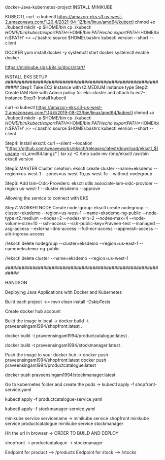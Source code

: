 docker-Java-kubernetes-project
INSTALL MINIKUBE

KUBECTL curl -o kubectl https://amazon-eks.s3.us-west-2.amazonaws.com/1.20.4/2021-04-12/bin/linux/amd64/kubectl chmod +x ./kubectl mkdir -p $HOME/bin cp ./kubectl $HOME/bin/kubectl export PATH=$HOME/bin:$PATH echo 'export PATH=$HOME/bin:$PATH' >> ~/.bashrc source $HOME/.bashrc kubectl version --short --client

DOCKER yum install docker -y systemctl start docker systemctl enable docker

https://minikube.sigs.k8s.io/docs/start/

INSTALL EKS SETUP ############################################################# Step1: Take EC2 Instance with t2.MEDIUM instance type Step2: Create IAM Role with Admin policy for eks-cluster and attach to ec2-instance Step3: Install kubectl

curl -o kubectl https://amazon-eks.s3-us-west-2.amazonaws.com/1.14.6/2019-08-22/bin/linux/amd64/kubectl chmod +x ./kubectl mkdir -p $HOME/bin cp ./kubectl $HOME/bin/kubectl export PATH=$HOME/bin:$PATH echo 'export PATH=$HOME/bin:$PATH' >> ~/.bashrc source $HOME/.bashrc kubectl version --short --client

Step4: Install eksctl: curl --silent --location "https://github.com/weaveworks/eksctl/releases/latest/download/eksctl_$(uname -s)_amd64.tar.gz" | tar xz -C /tmp sudo mv /tmp/eksctl /usr/bin eksctl version

Step5: MASTER Cluster creation: eksctl create cluster --name=eksdemo
--region=us-west-1
--zones=us-west-1b,us-west-1c
--without-nodegroup

Step6: Add Iam-Oidc-Providers: eksctl utils associate-iam-oidc-provider
--region us-west-1
--cluster eksdemo
--approve

Allowing the service to connect with EKS

Step7: WORKER NODE Create node-group: eksctl create nodegroup --cluster=eksdemo
--region=us-west-1
--name=eksdemo-ng-public
--node-type=t2.medium
--nodes=2
--nodes-min=2
--nodes-max=4
--node-volume-size=10
--ssh-access
--ssh-public-key=Praveen-test
--managed
--asg-access
--external-dns-access
--full-ecr-access
--appmesh-access
--alb-ingress-access

//eksctl delete nodegroup --cluster=eksdemo --region=us-east-1 --name=eksdemo-ng-public

//eksctl delete cluster --name=eksdemo --region=us-west-1

#############################################################

HANDSON

Deploying Java Applications with Docker and Kubernetes

Build each project ->> mvn clean install -DskipTests

Create docker hub account

Build the image in local -> docker build -t praveensingam1994/shopfront:latest .

docker build -t praveensingam1994/productcatalogue:latest .

docker build -t praveensingam1994/stockmanager:latest .

Push the image to your docker hub -> docker push praveensingam1994/shopfront:latest
docker push praveensingam1994/productcatalogue:latest

docker push praveensingam1994/stockmanager:latest

Go to kubernetes folder and create the pods ->
kubectl apply -f shopfront-service.yaml

kubectl apply -f productcatalogue-service.yaml

kubectl apply -f stockmanager-service.yaml

minikube service servicename ->
minikube service shopfront minikube service productcatalogue minikube service stockmanager

Hit the url in browser ->
ORDER TO BUILD AND DEPLOY

shopfront -> productcatalogue -> stockmanager

Endpoint for product --> /products Endpoint for stock --> /stocks
